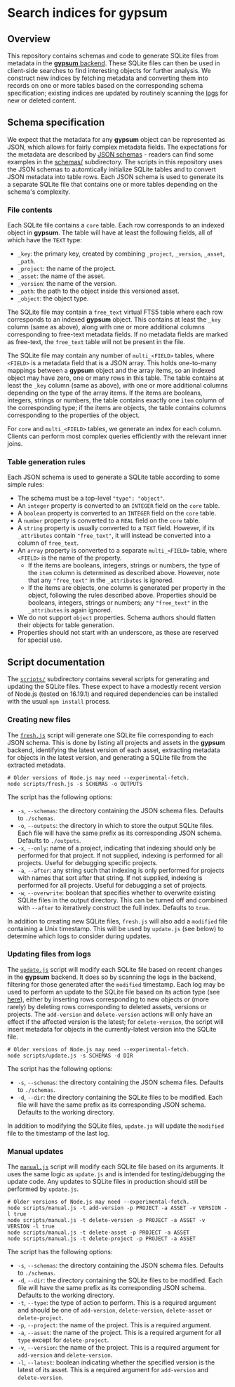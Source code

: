 # Search indices for gypsum

## Overview 

This repository contains schemas and code to generate SQLite files from metadata in the [**gypsum** backend](https://github.com/ArtifactDB/gypsum-worker).
These SQLite files can then be used in client-side searches to find interesting objects for further analysis.
We construct new indices by fetching metadata and converting them into records on one or more tables based on the corresponding schema specification;
existing indices are updated by routinely scanning the [logs](https://github.com/ArtifactDB/gypsum-worker#parsing-logs) for new or deleted content.

## Schema specification

We expect that the metadata for any **gypsum** object can be represented as JSON, which allows for fairly complex metadata fields.
The expectations for the metadata are described by [JSON schemas](https://json-schema.org) - readers can find some examples in the [schemas/](schemas/) subdirectory.
The scripts in this repository uses the JSON schemas to automtically initialize SQLite tables and to convert JSON metadata into table rows.
Each JSON schema is used to generate its a separate SQLite file that contains one or more tables depending on the schema's complexity.

### File contents

Each SQLite file contains a `core` table.
Each row corresponds to an indexed object in **gypsum**.
The table will have at least the following fields, all of which have the `TEXT` type:

- `_key`: the primary key, created by combining `_project`, `_version`, `_asset`, `_path`.
- `_project`: the name of the project.
- `_asset`: the name of the asset.
- `_version`: the name of the version.
- `_path`: the path to the object inside this versioned asset.
- `_object`: the object type.

The SQLite file may contain a `free_text` virtual FTS5 table where each row corresponds to an indexed **gypsum** object.
This contains at least the `_key` column (same as above), along with one or more additional columns corresponding to free-text metadata fields.
If no metadata fields are marked as free-text, the `free_text` table will not be present in the file.

The SQLite file may contain any number of `multi_<FIELD>` tables, where `<FIELD>` is a metadata field that is a JSON array.
This holds one-to-many mappings between a **gypsum** object and the array items, so an indexed object may have zero, one or many rows in this table.
The table contains at least the `_key` column (same as above), with one or more additional columns depending on the type of the array items.
If the items are booleans, integers, strings or numbers, the table contains exactly one `item` column of the corresponding type;
if the items are objects, the table contains columns corresponding to the properties of the object.

For `core` and `multi_<FIELD>` tables, we generate an index for each column.
Clients can perform most complex queries efficiently with the relevant inner joins.

### Table generation rules

Each JSON schema is used to generate a SQLite table according to some simple rules:

- The schema must be a top-level `"type": "object"`.
- An `integer` property is converted to an `INTEGER` field on the `core` table.
- A `boolean` property is converted to an `INTEGER` field on the `core` table.
- A `number` property is converted to a `REAL` field on the `core` table. 
- A `string` property is usually converted to a `TEXT` field.
  However, if its `_attributes` contain `"free_text"`, it will instead be converted into a column of `free_text`.
- An `array` property is converted to a separate `multi_<FIELD>` table, where `<FIELD>` is the name of the property.
  - If the items are booleans, integers, strings or numbers, the type of the `item` column is determined as described above.
    However, note that any `"free_text"` in the `_attributes` is ignored.
  - If the items are objects, one column is generated per property in the object, following the rules described above.
    Properties should be booleans, integers, strings or numbers; any `"free_text"` in the `_attributes` is again ignored.
- We do not support `object` properties.
  Schema authors should flatten their objects for table generation.
- Properties should not start with an underscore, as these are reserved for special use.

## Script documentation

The [`scripts/`](scripts/) subdirectory contains several scripts for generating and updating the SQLite files.
These expect to have a modestly recent version of Node.js (tested on 16.19.1) and required dependencies can be installed with the usual `npm install` process.

### Creating new files

The [`fresh.js`](scripts/fresh.js) script will generate one SQLite file corresponding to each JSON schema.
This is done by listing all projects and assets in the **gypsum** backend,
identifying the latest version of each asset,
extracting metadata for objects in the latest version,
and generating a SQLite file from the extracted metadata. 

```shell
# Older versions of Node.js may need --experimental-fetch.
node scripts/fresh.js -s SCHEMAS -o OUTPUTS
```

The script has the following options:

- `-s`, `--schemas`: the directory containing the JSON schema files.
  Defaults to `./schemas`.
- `-o`, `--outputs`: the directory in which to store the output SQLite files.
  Each file will have the same prefix as its corresponding JSON schema.
  Defaults to `./outputs`.
- `-x`, `--only`: name of a project, indicating that indexing should only be performed for that project.
  If not supplied, indexing is performed for all projects.
  Useful for debugging specific projects.
- `-a`, `--after`: any string such that indexing is only performed for projects with names that sort after that string.
  If not supplied, indexing is performed for all projects.
  Useful for debugging a set of projects.
- `-w`, `--overwrite`: boolean that specifies whether to overwrite existing SQLite files in the output directory.
  This can be turned off and combined with `--after` to iteratively construct the full index.
  Defaults to `true`.

In addition to creating new SQLite files, `fresh.js` will also add a `modified` file containing a Unix timestamp.
This will be used by `update.js` (see below) to determine which logs to consider during updates.

### Updating files from logs

The [`update.js`](scripts/update.js) script will modify each SQLite file based on recent changes in the **gypsum** backend.
It does so by scanning the logs in the backend, filtering for those generated after the `modified` timestamp.
Each log may be used to perform an update to the SQLite file based on its action type (see [here](https://github.com/ArtifactDB/gypsum-worker#parsing-logs)),
either by inserting rows corresponding to new objects or (more rarely) by deleting rows corresponding to deleted assets, versions or projects.
The `add-version` and `delete-version` actions will only have an effect if the affected version is the latest;
for `delete-version`, the script will insert metadata for objects in the currently-latest version into the SQLite file.

```shell
# Older versions of Node.js may need --experimental-fetch.
node scripts/update.js -s SCHEMAS -d DIR
```

The script has the following options:

- `-s`, `--schemas`: the directory containing the JSON schema files.
  Defaults to `./schemas`.
- `-d`, `--dir`: the directory containing the SQLite files to be modified.
  Each file will have the same prefix as its corresponding JSON schema.
  Defaults to the working directory.

In addition to modifying the SQLite files, `update.js` will update the `modified` file to the timestamp of the last log.

### Manual updates

The [`manual.js`](scripts/manual.js) script will modify each SQLite file based on its arguments.
It uses the same logic as `update.js` and is intended for testing/debugging the update code.
Any updates to SQLite files in production should still be performed by `update.js`.

```shell
# Older versions of Node.js may need --experimental-fetch.
node scripts/manual.js -t add-version -p PROJECT -a ASSET -v VERSION -l true
node scripts/manual.js -t delete-version -p PROJECT -a ASSET -v VERSION -l true
node scripts/manual.js -t delete-asset -p PROJECT -a ASSET
node scripts/manual.js -t delete-project -p PROJECT -a ASSET
```

The script has the following options:

- `-s`, `--schemas`: the directory containing the JSON schema files.
  Defaults to `./schemas`.
- `-d`, `--dir`: the directory containing the SQLite files to be modified.
  Each file will have the same prefix as its corresponding JSON schema.
  Defaults to the working directory.
- `-t`, `--type`: the type of action to perform.
  This is a required argument and should be one of `add-version`, `delete-version`, `delete-asset` or `delete-project`.
- `-p`, `--project`: the name of the project.
  This is a required argument.
- `-a`, `--asset`: the name of the project.
  This is a required argument for all `type` except for `delete-project`.
- `-v`, `--version`: the name of the project.
  This is a required argument for `add-version` and `delete-version`.
- `-l`, `--latest`: boolean indicating whether the specified version is the latest of its asset.
  This is a required argument for `add-version` and `delete-version`.
